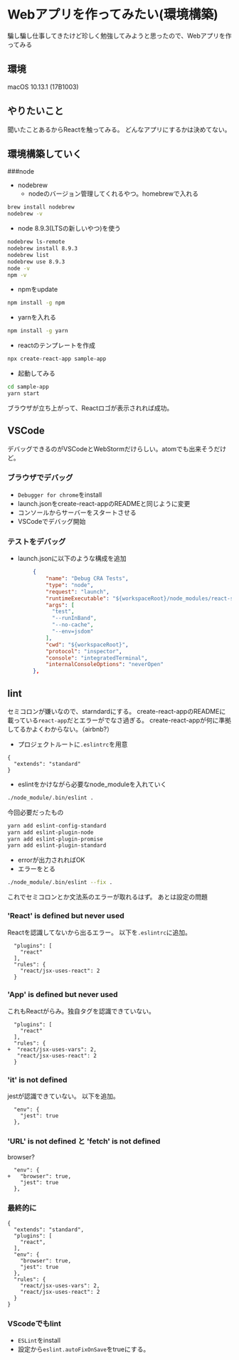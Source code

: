 # Webアプリを作ってみたい(環境構築)

騙し騙し仕事してきたけど珍しく勉強してみようと思ったので、Webアプリを作ってみる

## 環境

macOS 10.13.1 (17B1003)

## やりたいこと

聞いたことあるからReactを触ってみる。
どんなアプリにするかは決めてない。

## 環境構築していく

###node

- nodebrew
  - nodeのバージョン管理してくれるやつ。homebrewで入れる

```bash
brew install nodebrew
nodebrew -v
```

- node 8.9.3(LTSの新しいやつ)を使う

```bash
nodebrew ls-remote
nodebrew install 8.9.3
nodebrew list
nodebrew use 8.9.3
node -v
npm -v
```

- npmをupdate

```bash
npm install -g npm
```

- yarnを入れる

```bash
npm install -g yarn
```

- reactのテンプレートを作成

```bash
npx create-react-app sample-app
```

- 起動してみる

```bash
cd sample-app
yarn start
```

ブラウザが立ち上がって、Reactロゴが表示されれば成功。

## VSCode

デバッグできるのがVSCodeとWebStormだけらしい。atomでも出来そうだけど。

### ブラウザでデバッグ

- `Debugger for chrome`をinstall
- launch.jsonをcreate-react-appのREADMEと同じように変更
- コンソールからサーバーをスタートさせる
- VSCodeでデバッグ開始

### テストをデバッグ

- launch.jsonに以下のような構成を追加

```json:launch.json
        {
            "name": "Debug CRA Tests",
            "type": "node",
            "request": "launch",
            "runtimeExecutable": "${workspaceRoot}/node_modules/react-scripts/bin/react-scripts.js",
            "args": [
              "test",
              "--runInBand",
              "--no-cache",
              "--env=jsdom"
            ],
            "cwd": "${workspaceRoot}",
            "protocol": "inspector",
            "console": "integratedTerminal",
            "internalConsoleOptions": "neverOpen"
        },

```

## lint

セミコロンが嫌いなので、starndardにする。
create-react-appのREADMEに載っている`react-app`だとエラーがでなさ過ぎる。
create-react-appが何に準拠してるかよくわからない。（airbnb?）

- プロジェクトルートに`.eslintrc`を用意

```.eslintrc
{
  "extends": "standard"
}
```

- eslintをかけながら必要なnode_moduleを入れていく

```bash
./node_module/.bin/eslint .
```

今回必要だったもの

```bash
yarn add eslint-config-standard
yarn add eslint-plugin-node
yarn add eslint-plugin-promise
yarn add eslint-plugin-standard
```

- errorが出力されればOK
- エラーをとる

```bash
./node_module/.bin/eslint --fix .
```

これでセミコロンとか文法系のエラーが取れるはず。
あとは設定の問題

### 'React' is defined but never used

Reactを認識してないから出るエラー。
以下を`.eslintrc`に追加。

```.eslintrc
  "plugins": [
    "react"
  ],
  "rules": {
    "react/jsx-uses-react": 2
  }

```

### 'App' is defined but never used

これもReactがらみ。独自タグを認識できていない。

```.eslintrc
  "plugins": [
    "react"
  ],
  "rules": {
+  "react/jsx-uses-vars": 2,
   "react/jsx-uses-react": 2
  }

```

### 'it' is not defined

jestが認識できていない。
以下を追加。

```.eslintrc
  "env": {
    "jest": true
  },
```

### 'URL' is not defined と 'fetch' is not defined

browser?

```.eslintrc
  "env": {
+   "browser": true,
    "jest": true
  },

```

### 最終的に

```.eslintrc
{
  "extends": "standard",
  "plugins": [
    "react",
  ],
  "env": {
    "browser": true,
    "jest": true
  },
  "rules": {
    "react/jsx-uses-vars": 2,
    "react/jsx-uses-react": 2
  }
}

```

### VScodeでもlint

- `ESLint`をinstall
- 設定から`eslint.autoFixOnSave`をtrueにする。

